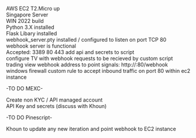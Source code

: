 AWS EC2 T2.Micro up  
Singapore Server  
WIN 2022 build  
Python 3.X installed  
Flask Libary installed  
webhook_server.pty installed / configured to listen on port TCP 80  
webhook server is functional  
Accepted: 3389 80 443 
add api and secrets to script  
configure TV with webhook requests to be recieved by custom script  
trading view webhook address to point signals: http://<IP>:80/webhook  
windows firewall custom rule to accept inbound traffic on port 80 within ec2 instance

-TO DO MEXC-

Create non KYC / API managed account  
API Key and secrets (discuss with Khoun)

-TO DO Pinescript-

Khoun to update any new iteration and point webhook to EC2 instance
